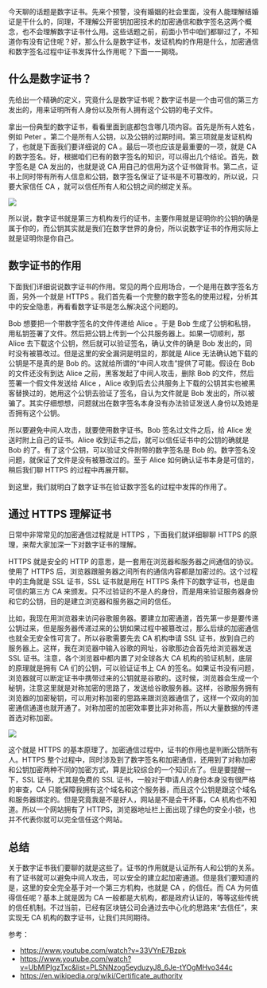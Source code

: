 今天聊的话题是数字证书。先来个预警，没有婚姻的社会里面，没有人能理解结婚证是干什么的，同理，不理解公开密钥加密技术的加密通信和数字签名这两个概念，也不会理解数字证书什么用。这些话题之前，前面小节中咱们都聊过了，不知道你有没有记住呢？好，那么什么是数字证书，发证机构的作用是什么，加密通信和数字签名过程中证书发挥什么作用呢？下面一一揭晓。

## 什么是数字证书？

先给出一个精确的定义，究竟什么是数字证书呢？数字证书是一个由可信的第三方发出的，用来证明所有人身份以及所有人拥有这个公钥的电子文件。

拿出一份典型的数字证书，看看里面到底都包含哪几项内容。首先是所有人姓名，例如 Peter 。第二个是所有人公钥，以及公钥的过期时间。第三项就是发证机构了，也就是下面我们要详细说的 CA 。最后一项也应该是最重要的一项，就是 CA 的数字签名。好，根据咱们已有的数字签名的知识，可以得出几个结论。首先，数字签名是 CA 发出的，也就是说 CA 用自己的信用为这个证书做背书。第二点，证书上同时带有所有人信息和公钥，数字签名保证了证书是不可篡改的，所以说，只要大家信任 CA ，就可以信任所有人和公钥之间的绑定关系。

![](https://img.haoqicat.com/2018093001.jpg)

所以说，数字证书就是第三方机构发行的证书，主要作用就是证明你的公钥的确是属于你的，而公钥其实就是我们在数字世界的身份，所以说数字证书的作用实际上就是证明你是你自己。

## 数字证书的作用

下面我们详细说说数字证书的作用。常见的两个应用场合，一个是用在数字签名方面，另外一个就是 HTTPS 。我们首先看一个完整的数字签名的使用过程，分析其中的安全隐患，再看看数字证书是怎么解决这个问题的。

Bob 想要把一个带数字签名的文件传递给 Alice 。于是 Bob 生成了公钥和私钥，用私钥签署了文件。然后把公钥上传到一个公共服务器上。如果一切顺利，那 Alice 去下载这个公钥，然后就可以验证签名，确认文件的确是 Bob 发出的，同时没有被篡改过。但是这里的安全漏洞是明显的，那就是 Alice 无法确认她下载的公钥是不是真的是 Bob 的。这就给所谓的“中间人攻击”提供了可能。假设在 Bob 的文件还没有到达 Alice 之前，黑客发起了中间人攻击，删除 Bob 的文件，然后签署一个假文件发送给 Alice ，Alice 收到后去公共服务上下载的公钥其实也被黑客替换过的，她用这个公钥去验证了签名，自认为文件就是 Bob 发出的，所以被骗了。其实仔细想想，问题就出在数字签名本身没有办法验证发送人身份以及她是否拥有这个公钥。

所以要避免中间人攻击，就要使用数字证书。Bob 签名过文件之后，给 Alice 发送时附上自己的证书。Alice 收到证书之后，就可以信任证书中的公钥的确就是 Bob 的了。有了这个公钥，可以验证文件附带的数字签名是 Bob 的。数字签名没问题，就保证了文件是没有被篡改过的。至于 Alice 如何确认证书本身是可信的，稍后我们聊 HTTPS 的过程中再展开聊。

到这里，我们就明白了数字证书在验证数字签名的过程中发挥的作用了。

## 通过 HTTPS 理解证书

日常中非常常见的加密通信过程就是 HTTPS ，下面我们就详细聊聊 HTTPS 的原理，来帮大家加深一下对数字证书的理解。

HTTPS 就是安全的 HTTP 的意思，是一套用在浏览器和服务器之间通信的协议。使用了 HTTPS 后，浏览器跟服务器之间所有的通信内容都是加密过的。这个过程中的主角就是 SSL 证书，SSL 证书就是用在 HTTPS 条件下的数字证书，也是由可信的第三方 CA 来颁发。只不过验证的不是人的身份，而是用来验证服务器身份和它的公钥，目的是建立浏览器和服务器之间的信任。

比如，我现在用浏览器来访问谷歌服务器。要建立加密通道，首先第一步是要传递公钥过来，但是服务器传递过来的公钥如果过程中被篡改过，那么后续的加密通信也就全无安全性可言了。所以谷歌需要先去 CA 机构申请 SSL 证书，放到自己的服务器上。这样，我在浏览器中输入谷歌的网址，谷歌那边会首先给浏览器发送 SSL 证书。注意，各个浏览器中都内置了对全球各大 CA 机构的验证机制，底层的原理就是拥有 CA 们的公钥，可以验证证书上 CA 的签名。如果证书没有问题，浏览器就可以断定证书中携带过来的公钥就是谷歌的。这时候，浏览器会生成一个秘钥，注意这里就是对称加密的思路了，发送给谷歌服务器。这样，谷歌服务拥有浏览器的加密秘钥，可以用对称加密的思路来跟浏览器通信了，这样一个双向的加密通信通道也就开通了。对称加密的加密效率要比非对称高，所以大量数据的传递首选对称加密。

![](https://img.haoqicat.com/2018093002.jpg)

这个就是 HTTPS 的基本原理了。加密通信过程中，证书的作用也是判断公钥所有人。HTTPS 整个过程中，同时涉及到了数字签名和加密通信，还用到了对称加密和公钥加密两种不同的加密方式，算是比较综合的一个知识点了。但是要提醒一下，SSL 证书，尤其是免费的 SSL 证书，一般对于申请人的身份本身没有很严格的审查，CA 只能保障我拥有这个域名和这个服务器，而且这个公钥是跟这个域名和服务器绑定的。但是究竟我是不是好人，网站是不是会干坏事，CA 机构也不知道。所以一个网站拥有了 HTTPS，浏览器地址栏上面出现了绿色的安全小锁，也并不代表你就可以完全信任这个网站。

## 总结

关于数字证书我们要聊的就是这些了。证书的作用就是认证所有人和公钥的关系。有了证书就可以避免中间人攻击，可以安全的建立起加密通道。但是我们要知道的是，这里的安全完全基于对一个第三方机构，也就是 CA ，的信任。而 CA 为何值得信任呢？基本上就是因为 CA 一般都是大机构，都是政府认证的，等等这些传统的信任机制。不过当前，已经有区块链公司会通过去中心化的思路来“去信任”，来实现无 CA 机构的数字证书，让我们共同期待。

参考：

- https://www.youtube.com/watch?v=33VYnE7Bzpk
- https://www.youtube.com/watch?v=UbMlPIgzTxc&list=PLSNNzog5eyduzyJ8_6Je-tYOgMHvo344c
- https://en.wikipedia.org/wiki/Certificate_authority
